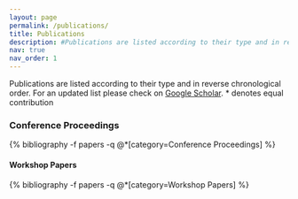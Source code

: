 ```yaml
---
layout: page
permalink: /publications/
title: Publications
description: #Publications are listed according to their type and in reverse chronological order
nav: true
nav_order: 1
---
```

<!-- To add from a separate file just use:  bibliography --file preprint  -->
<!-- _pages/publications.md -->

<div class="publications">
  <p>
    Publications are listed according to their type and in reverse chronological order.
    For an updated list please check on
    <a href="https://scholar.google.com/citations?user=AEer2h4AAAAJ&hl=en">Google Scholar</a>.
    * denotes equal contribution
  </p>  

  <h3><b>Conference Proceedings</b></h3>
  {% bibliography -f papers -q @*[category=Conference Proceedings]  %}

  <h4><b>Workshop Papers</b></h4>
  {% bibliography -f papers -q @*[category=Workshop Papers]  %}

<!--
<h3><b>Conference Proceedings</b></h3>
   bibliography -f papers -q @*[category=Conference Proceedings]  

<h2>Journal Publications</h2>
   bibliography -f papers -q @*[category=Journal Publications]  

  <h2>Book Chapters</h2>
   bibliography -f papers -q @*[category=Book Chapters]  
-->
